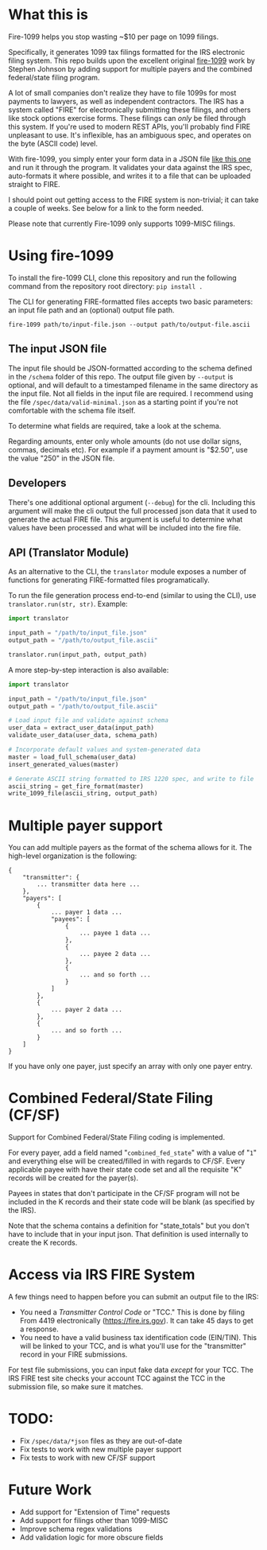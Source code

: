# What this is
Fire-1099 helps you stop wasting ~$10 per page on 1099 filings.

Specifically, it generates 1099 tax filings formatted for the IRS electronic filing system. This repo builds upon the excellent original [fire-1099](https://github.com/sdj0/fire-1099) work by Stephen Johnson by adding support for multiple payers and the combined federal/state filing program.

A lot of small companies don't realize they have to file 1099s for most payments to lawyers, as well as independent contractors. The IRS has a system called "FIRE" for electronically submitting these filings, and others like stock options exercise forms. These filings can *only* be filed through this system. If you're used to modern REST APIs, you'll probably find FIRE unpleasant to use. It's inflexible, has an ambiguous spec, and operates on the byte (ASCII code) level.

With fire-1099, you simply enter your form data in a JSON file [like this one](https://github.com/iterateco/iterateco-fire-1099/blob/master/spec/data/valid_minimal.json) and run it through the program. It validates your data against the IRS spec, auto-formats it where possible, and writes it to a file that can be uploaded straight to FIRE.

I should point out getting access to the FIRE system is non-trivial; it can take a couple of weeks. See below for a link to the form needed.

Please note that currently Fire-1099 only supports 1099-MISC filings.

# Using fire-1099
To install the fire-1099 CLI, clone this repository and run the following command from the repository root directory: `pip install .`

The CLI for generating FIRE-formatted files accepts two basic parameters: an input file path and an (optional) output file path.


`fire-1099 path/to/input-file.json --output path/to/output-file.ascii`


## The input JSON file
The input file should be JSON-formatted according to the schema defined in the `/schema` folder of this repo. The output file given by `--output` is optional, and will default to a timestamped filename in the same directory as the input file. Not all fields in the input file are required. I recommend using the file `/spec/data/valid-minimal.json` as a starting point if you're not comfortable with the schema file itself.

To determine what fields are required, take a look at the schema.

Regarding amounts, enter only whole amounts (do not use dollar signs, commas, decimals etc). For example if a payment amount is "$2.50", use the value "250" in the JSON file.

## Developers
There's one additional optional argument (`--debug`) for the cli. Including this argument will make the cli output the full processed json data that it used to generate the actual FIRE file. This argument is useful to determine what values have been processed and what will be included into the fire file.


## API (Translator Module)
As an alternative to the CLI, the `translator` module exposes a number of functions for generating FIRE-formatted files programatically.


To run the file generation process end-to-end (similar to using the CLI), use `translator.run(str, str)`. Example:

```python
import translator

input_path = "/path/to/input_file.json"
output_path = "/path/to/output_file.ascii"

translator.run(input_path, output_path)
```


A more step-by-step interaction is also available:

```python
import translator

input_path = "/path/to/input_file.json"
output_path = "/path/to/output_file.ascii"

# Load input file and validate against schema
user_data = extract_user_data(input_path)
validate_user_data(user_data, schema_path)

# Incorporate default values and system-generated data
master = load_full_schema(user_data)
insert_generated_values(master)

# Generate ASCII string formatted to IRS 1220 spec, and write to file
ascii_string = get_fire_format(master)
write_1099_file(ascii_string, output_path)
```

# Multiple payer support
You can add multiple payers as the format of the schema allows for it. The high-level organization is the following:
```
{
    "transmitter": {
        ... transmitter data here ...
    },
    "payers": [
        {
            ... payer 1 data ...
            "payees": [
                {
                    ... payee 1 data ...
                },
                {
                    ... payee 2 data ...
                },
                {
                    ... and so forth ...
                }
            ]
        },
        {
            ... payer 2 data ...
        },
        {
            ... and so forth ...
        }
    ]
}
```
If you have only one payer, just specify an array with only one payer entry.

# Combined Federal/State Filing (CF/SF)
Support for Combined Federal/State Filing coding is implemented.

For every payer, add a field named "`combined_fed_state`" with a value of "`1`" and everything else will be created/filled in with regards to CF/SF. Every applicable payee with have their state code set and all the requisite "K" records will be created for the payer(s).

Payees in states that don't participate in the CF/SF program will not be included in the K records and their state code will be blank (as specified by the IRS).

Note that the schema contains a definition for "state_totals" but you don't have to include that in your input json. That definition is used internally to create the K records.

# Access via IRS FIRE System
A few things need to happen before you can submit an output file to the IRS:

* You need a *Transmitter Control Code* or "TCC." This is done by filing From 4419 electronically (https://fire.irs.gov). It can take 45 days to get a response.
* You need to have a valid business tax identification code (EIN/TIN). This will be linked to your TCC, and is what you'll use for the "transmitter" record in your FIRE submissions.

For test file submissions, you can input fake data *except* for your TCC. The IRS FIRE test site checks your account TCC against the TCC in the submission file, so make sure it matches.

# TODO:
- Fix `/spec/data/*json` files as they are out-of-date
- Fix tests to work with new multiple payer support
- Fix tests to work with new CF/SF support

# Future Work
* Add support for "Extension of Time" requests
* Add support for filings other than 1099-MISC
* Improve schema regex validations
* Add validation logic for more obscure fields


